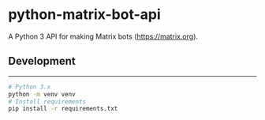 python-matrix-bot-api
=====================
A Python 3 API for making Matrix bots (https://matrix.org).

## Development
---
```bash
# Python 3.x
python -m venv venv
# Install requirements
pip install -r requirements.txt
```